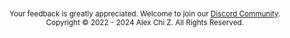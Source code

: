 <p style="text-align: center; margin-top: 3em"><small>Your feedback is greatly appreciated. Welcome to join our <a href="https://skyzh.dev/join/discord">Discord Community</a>.<br>Copyright © 2022 - 2024 Alex Chi Z. All Rights Reserved.</small></p>
